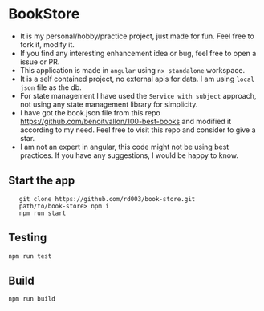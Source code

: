 # BookStore

- It is my personal/hobby/practice project, just made for fun. Feel free to fork it, modify it.
- If you find any interesting enhancement idea or bug, feel free to open a issue or PR.
- This application is made in `angular` using `nx standalone` workspace.
- It is a self contained project, no external apis for data. I am using `local json` file as the db.
- For state management I have used the `Service with subject` approach, not using any state management library for simplicity.
- I have got the book.json file from this repo https://github.com/benoitvallon/100-best-books
and modified it according to my need. Feel free to visit this repo and consider to give a star.
- I am not an expert in angular, this code might not be using best practices. If you have any suggestions, I would be happy to know.

## Start the app

```
   git clone https://github.com/rd003/book-store.git
   path/to/book-store> npm i
   npm run start
```

## Testing

`npm run test`

## Build

`npm run build`
